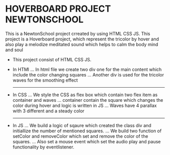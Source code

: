 # HOVERBOARD PROJECT NEWTONSCHOOL

This is a NewtonSchool project crreated by using HTML CSS JS.
This project is a Hoverboard project, which represent the tricolor by hover and also play a melodize meditated sound which helps to calm the body mind and soul

* This project consist of HTML CSS JS.
* In HTMl
    ... In html file we create two div one for the main content which include the color changing squares
    ... Another div is used for the tricolor waves for the smoothing effect
    
    ___

* In CSS
    ... We style the CSS as flex box which contain two flex item as container and waves
    ... container contain the square which changes the color during hover and logic is written in JS
    ... Waves have 4 parallax with 3 different and a steady color
    
    ___

* In JS
    ... We build a logic of sqaure which created the class div and initiallize the number of mentioned squares.
    ... We build two function of setColor and removeColor which set and remove the color of the squares.
    ... Also set a mouse event which set the audio play and pause functionality by eventlistener.